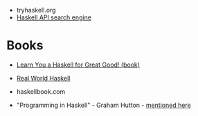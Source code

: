 - tryhaskell.org 
- [Haskell API search engine](https://hoogle.haskell.org/)

# Books
- [Learn You a Haskell for Great Good! (book)](http://learnyouahaskell.com/)
- [Real World Haskell](https://book.realworldhaskell.org/) 

- haskellbook.com 
- "Programming in Haskell" - Graham Hutton - [mentioned here](https://youtu.be/t1e8gqXLbsU?t=1165)
